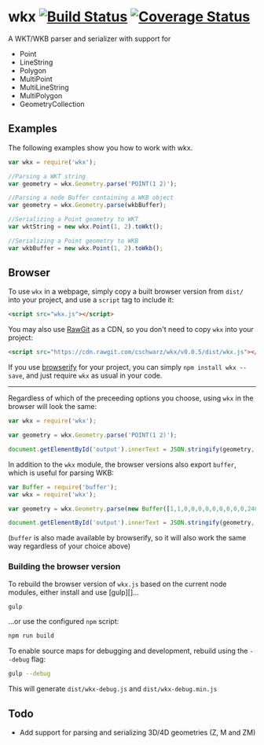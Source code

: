wkx [![Build Status](https://travis-ci.org/cschwarz/wkx.svg?branch=master)](https://travis-ci.org/cschwarz/wkx) [![Coverage Status](https://coveralls.io/repos/cschwarz/wkx/badge.svg?branch=master)](https://coveralls.io/r/cschwarz/wkx?branch=master)
========

A WKT/WKB parser and serializer with support for

- Point
- LineString
- Polygon
- MultiPoint
- MultiLineString
- MultiPolygon
- GeometryCollection

Examples
--------

The following examples show you how to work with wkx.

```javascript
var wkx = require('wkx');

//Parsing a WKT string
var geometry = wkx.Geometry.parse('POINT(1 2)');

//Parsing a node Buffer containing a WKB object
var geometry = wkx.Geometry.parse(wkbBuffer);

//Serializing a Point geometry to WKT
var wktString = new wkx.Point(1, 2).toWkt();

//Serializing a Point geometry to WKB
var wkbBuffer = new wkx.Point(1, 2).toWkb();
```

Browser
-------

To use `wkx` in a webpage, simply copy a built browser version from `dist/` into your project, and use a `script` tag
to include it:
```html
<script src="wkx.js"></script>
```

You may also use [RawGit][] as a CDN, so you don't need to copy `wkx` into your project:
```html
<script src="https://cdn.rawgit.com/cschwarz/wkx/v0.0.5/dist/wkx.js"></script>
```

If you use [browserify][] for your project, you can simply `npm install wkx --save`, and just require `wkx` as usual in
your code.

----

Regardless of which of the preceeding options you choose, using `wkx` in the browser will look the same:
```javascript
var wkx = require('wkx');

var geometry = wkx.Geometry.parse('POINT(1 2)');

document.getElementById('output').innerText = JSON.stringify(geometry, null, '  ');
```

In addition to the `wkx` module, the browser versions also export `buffer`, which is useful for parsing WKB:
```javascript
var Buffer = require('buffer');
var wkx = require('wkx');

var geometry = wkx.Geometry.parse(new Buffer([1,1,0,0,0,0,0,0,0,0,0,240,63,0,0,0,0,0,0,0,64]));

document.getElementById('output').innerText = JSON.stringify(geometry, null, '  ');
```

(`buffer` is also made available by browserify, so it will also work the same way regardless of your choice above)

[RawGit]: http://rawgit.com/
[browserify]: http://browserify.org/

### Building the browser version ###

To rebuild the browser version of `wkx.js` based on the current node modules, either install and use [gulp][]...
```bash
gulp
```

...or use the configured `npm` script:
```bash
npm run build
```

To enable source maps for debugging and development, rebuild using the `--debug` flag:
```bash
gulp --debug
```

This will generate `dist/wkx-debug.js` and `dist/wkx-debug.min.js`

Todo
----

- Add support for parsing and serializing 3D/4D geometries (Z, M and ZM)
